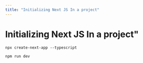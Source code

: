 ```yaml
---
title: "Initializing Next JS In a project"
---
```


# Initializing Next JS In a project"

    npx create-next-app --typescript

    npm run dev